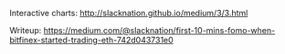 Interactive charts: http://slacknation.github.io/medium/3/3.html

Writeup: https://medium.com/@slacknation/first-10-mins-fomo-when-bitfinex-started-trading-eth-742d043731e0
